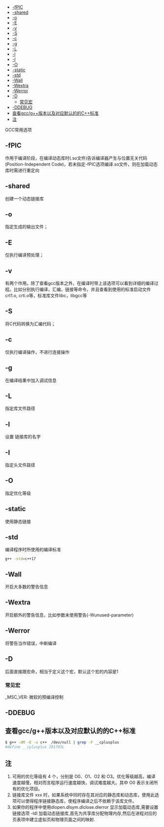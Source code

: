 - [-fPIC](#-fpic)
- [-shared](#-shared)
- [-o](#-o)
- [-E](#-e)
- [-v](#-v)
- [-S](#-s)
- [-c](#-c)
- [-g](#-g)
- [-L](#-l)
- [-l](#-l-1)
- [-I](#-i)
- [-O](#-o-1)
- [-static](#-static)
- [-std](#-std)
- [-Wall](#-wall)
- [-Wextra](#-wextra)
- [-Werror](#-werror)
- [-D](#-d)
  - [常见宏](#常见宏)
- [-DDEBUG](#-ddebug)
- [查看gcc/g++版本以及对应默认的的C++标准](#查看gccg版本以及对应默认的的c标准)
- [注](#注)

GCC常用选项

## -fPIC
作用于编译阶段，在编译动态库时(.so文件)告诉编译器产生与位置无关代码(Position-Independent Code)，若未指定-fPIC选项编译.so文件，则在加载动态库时需进行重定向

## -shared
创建一个动态链接库

## -o
指定生成的输出文件；

## -E
仅执行编译预处理；

## -v
有两个作用。除了查看gcc版本之外，在编译时带上该选项可以看到详细的编译过程。比如分别执行编译，汇编，链接等命令，并且查看到使用的标准启动文件crt1.o, crti.o等，标准库文件libc，libgcc等

## -S
将C代码转换为汇编代码；

## -c
仅执行编译操作，不进行连接操作

## -g
在编译结果中加入调试信息

## -L
指定库文件路径

## -l
设置 链接库的名字

## -I
指定头文件路径

## -O
指定优化等级

## -static
使用静态链接

## -std
编译程序时所使用的编译标准
```sh
g++ -std=c++17
```

## -Wall
开启大多数的警告信息

## -Wextra
开启额外的警告信息，比如参数未使用警告(-Wunused-parameter)

## -Werror
将警告当作错误，中断编译

## -D
后面直接跟宏命，相当于定义这个宏，默认这个宏的内容是1
### 常见宏
_MSC_VER:  微软的预编译控制

## -DDEBUG

## 查看gcc/g++版本以及对应默认的的C++标准
```sh
$ g++ -dM -E -x c++  /dev/null | grep -F __cplusplus
#define __cplusplus 201703L
```

## 注

1. 可用的优化等级有 4 个，分别是 O0、O1、O2 和 O3。优化等级越高，编译速度越慢，相对而言程序运行速度越快，调试难度越大。其中 O0 表示关闭所有的优化项目。
2. 链接库文件 xxx 时，如果系统中同时存在其对应的静态库和动态库，使用此选项可以使得程序链接静态库，使程序编译之后不依赖于该库文件。
3. 如果你的程序中使用dlopen.dlsym.dlclose.dlerror 显示加载动态库,需要设置链接选项 -ldl 加载动态链接库,首先为共享库分配物理内存,然后在进程对应的页表项中建立虚拟页和物理页面之间的映射.

